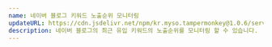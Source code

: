 ```yaml
---
name: 네이버 블로그 키워드 노출순위 모니터링
updateURL: https://cdn.jsdelivr.net/npm/kr.myso.tampermonkey@1.0.6/service/com.naver.blog-prologue.keyword.analysis.user.js
description: 네이버 블로그의 최근 유입 키워드의 노출순위를 모니터링 할 수 있습니다.
---
```

